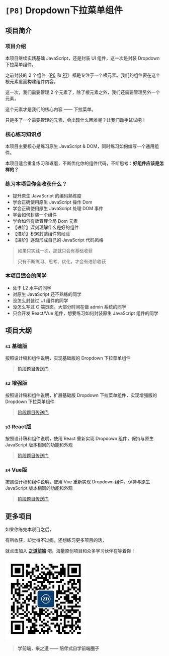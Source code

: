 # `[P8]` Dropdown下拉菜单组件

## 项目简介

### 项目介绍

本项目继续实践基础 JavaScript，还是封装 UI 组件，这一次是封装 Dropdown 下拉菜单组件。

之前封装的 2 个组件（[P6](https://github.com/ZhiDaoFE/P6-button-component) 和 [P7](https://github.com/ZhiDaoFE/P7-paragraph-component)）都是专注于一个根元素。我们的组件要在这个根元素里面构建组件内容。

这一次，我们需要管理 2 个元素了，除了根元素之外，我们还需要管理另外一个元素，

这个元素才是我们的核心内容 —— 下拉菜单。

只是多了一个需要管理的元素，会出现什么困难呢？让我们动手试试吧！



### 核心练习知识点

本项目主要核心是练习原生 JavaScript & DOM，同时练习如何编写一个通用组件。

本项目适合重复练习和琢磨，不断优化你的组件代码，不断思考：**好组件应该是怎样的？**



### 练习本项目你会收获什么？

- 提升原生 JavaScript 的编码熟练度
- 学会正确使用原生 JavaScript 操作 Dom
- 学会正确使用原生 JavaScript 处理 DOM 事件
- 学会如何封装一个组件
- 学会如何有效管理全局 Dom 元素
- 【进阶】深刻理解什么是好的组件
- 【进阶】积累封装组件的经验
- 【进阶】逐渐形成自己的 JavaScript 代码风格

> 如果只实践一次，那就只会有基础收获
>
> 只有不断练习、思考、优化，才会有进阶收获



### 本项目适合的同学

- 处于 L2 水平的同学
- 对原生 JavaScript 还不熟练的同学
- 没怎么封装过 UI 组件的同学
- 没怎么写过 C 端页面，大部分时间在做 admin 系统的同学
- 只会开发 React/Vue 组件，想要练习如何封装原生 JavaScript 组件的同学



## 项目大纲

### `s1` 基础版

按照设计稿和组件说明，实现基础版的 Dropdown 下拉菜单组件

> [阶段题目传送门](./s1/)



### `s2` 增强版

按照设计稿和组件说明，扩展基础版 Dropdown 下拉菜单组件，实现增强版的 Dropdown 下拉菜单组件

> [阶段题目传送门](./s2/)



### `s3` React版

按照设计稿和组件说明，使用 React 重新实现 Dropdown 组件，保持与原生 JavaScript 版本相同的功能和外观

> [阶段题目传送门](./s3/)



### `s4` Vue版

按照设计稿和组件说明，使用 Vue 重新实现 Dropdown 组件，保持与原生 JavaScript 版本相同的功能和外观

> [阶段题目传送门](./s4/)


## 更多项目

如果你练完本项目之后，

有所收获，却觉得不过瘾，还想练习更多项目的话，

就点击加入 [**之道前端**](https://kcnrozgf41zs.feishu.cn/wiki/PBj0w5rjUiEWVgktZE0caKOunNc) 吧，海量原创项目和众多学习伙伴在等着你！

![公众号二维码](./res/qrcode.jpg)

> **学前端，来之道 —— 陪伴式自学前端圈子**